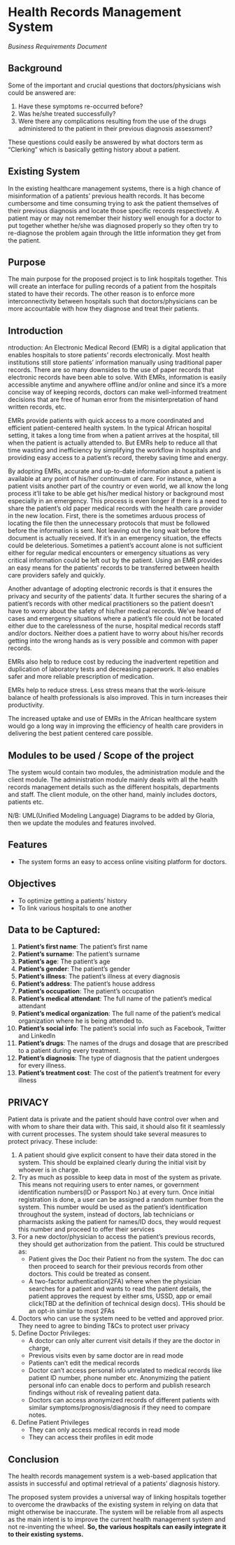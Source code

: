 # Health Records Management System

_Business Requirements Document_

## Background

Some of the important and crucial questions that  doctors/physicians wish could be answered are:

  1. Have these symptoms re-occurred before?
  2. Was he/she treated successfully?
  3. Were there any complications resulting from the use of the drugs administered to the patient in their previous diagnosis assessment?

These questions could easily be answered by what doctors term as “Clerking” which is basically getting history about a patient.

## Existing System

In the existing healthcare management systems, there is a high chance of misinformation of a patients’ previous health records. It has become cumbersome and time consuming trying to ask the patient themselves of their previous diagnosis and locate those specific records respectively. A patient may or may not remember their history well enough for a doctor to put together whether he/she was diagnosed properly so they often try to re-diagnose the problem again through the little information they get from the patient.

## Purpose

The main purpose for the proposed project is to link hospitals together. This will create an interface for pulling records of a patient from the hospitals stated to have their records. 
The other reason is to enforce more interconnectivity between hospitals such that doctors/physicians can be more accountable with how they diagnose and treat their patients.

## Introduction

ntroduction:
An Electronic Medical Record (EMR) is a digital application that enables hospitals to store patients’ records electronically. Most health institutions still store patients’ information manually using traditional paper records. There are so many downsides to the use of paper records that electronic records have been able to solve. With EMRs, information is easily accessible anytime and anywhere offline and/or online and since it’s a more concise way of keeping records, doctors can make well-informed treatment decisions that are free of human error from the misinterpretation of hand written records, etc.

EMRs provide patients with quick access to a more coordinated and efficient patient-centered health system. In the typical African hospital setting, it takes a long time from when a patient arrives at the hospital, till when the patient is actually attended to. But EMRs help to reduce all that time wasting and inefficiency by simplifying the workflow in hospitals and providing easy access to a patient’s record, thereby saving time and energy.

By adopting EMRs, accurate and up-to-date information about a patient is available at any point of his/her continuum of care. For instance, when a patient visits another part of the country or even world, we all know the long process it’ll take to be able get his/her medical history or background most especially in an emergency. This process is even longer if there is a need to share the patient’s old paper medical records with the health care provider in the new location. First, there is the sometimes arduous process of locating the file then the unnecessary protocols that must be followed before the information is sent. Not leaving out the long wait before the document is actually received. If it’s in an emergency situation, the effects could be deleterious. Sometimes a patient’s account alone is not sufficient either for regular medical encounters or emergency situations as very critical information could be left out by the patient. Using an EMR provides an easy means for the patients’ records to be transferred between health care providers safely and quickly.

Another advantage of adopting electronic records is that it ensures the privacy and security of the patients’ data. It further secures the sharing of a patient’s records with other medical practitioners so the patient doesn’t have to worry about the safety of his/her medical records. We’ve heard of cases and emergency situations where a patient’s file could not be located either due to the carelessness of the nurse, hospital medical records staff and/or doctors. Neither does a patient have to worry about his/her records getting into the wrong hands as is very possible and common with paper records.

EMRs also help to reduce cost by reducing the inadvertent repetition and duplication of laboratory tests and decreasing paperwork. It also enables safer and more reliable prescription of medication.

EMRs help to reduce stress. Less stress means that the work-leisure balance of health professionals is also improved. This in turn increases their productivity.

The increased uptake and use of EMRs in the African healthcare system would go a long way in improving the efficiency of health care providers in delivering the best patient centered care possible.

## Modules to be used / Scope of the project

The system would contain two modules, the administration module and the client module. The administration module mainly deals with all the health records management details such as the different hospitals, departments and staff. The client module, on the other hand, mainly includes doctors, patients etc.

N/B: UML(Unified Modeling Language) Diagrams to be added by Gloria, then we update the modules and features involved.

## Features

- The system forms an easy to access online visiting platform for doctors.

## Objectives

- To optimize getting a patients’ history
- To link various hospitals to one another

## Data to be Captured:

1. **Patient’s first name**: The patient’s first name
1. **Patient’s surname**: The patient’s surname
1. **Patient’s age**: The patient’s age
1. **Patient’s gender**: The patient’s gender
1. **Patient’s illness**: The patient’s illness at every diagnosis
1. **Patient’s address**: The patient’s house address
1. **Patient’s occupation**: The patient’s occupation
1. **Patient’s medical attendant**: The full name of the patient’s medical attendant
1. **Patient’s medical organization**: The full name of the patient’s medical organization where he is being attended to.
1. **Patient’s social info**: The patient’s social info such as Facebook, Twitter and LinkedIn
1. **Patient’s drugs**: The names of the drugs and dosage that are prescribed to a patient during every treatment.
1. **Patient’s diagnosis**: The type of diagnosis that the patient undergoes for every illness.
1. **Patient’s treatment cost**: The cost of the patient’s treatment for every illness

## PRIVACY 

Patient data is private and the patient should have control over when and with whom to share their data with. This said, it should also fit it seamlessly with current processes. The system should take several measures to protect privacy. These include:

1. A patient should give explicit consent to have their data stored in the system. This should be explained clearly during the initial visit by whoever is in charge.
2. Try as much as possible to keep data in most of the system as private. This means not requiring users to enter names, or government identification numbers(ID or Passport No.) at every turn. Once initial registration is done, a user can be assigned a random number from the system. This number would be used as the patient’s identification throughout the system, instead of doctors, lab technicians or pharmacists asking the patient for names/ID docs, they would request this number and proceed to offer their services
3. For a new doctor/physician to access the patient’s previous records, they should get authorization from the patient. This could be structured as:
   - Patient gives the Doc their Patient no from the system. The doc can then proceed to search for their previous records from other doctors. This could be treated as consent.
   - A two-factor authentication(2FA) where when the physician searches for a patient and wants to read the patient details, the patient approves the request by either sms, USSD, app or email click(TBD at the definition of technical design docs). THis should be an opt-in similar to most 2FAs
4. Doctors who can use the system need to be vetted and approved prior. They need to agree to binding T&Cs to protect user privacy
5. Define Doctor Privileges:
   - A doctor can only alter current visit details if they are the doctor in charge,
   - Previous visits even by same doctor are in read mode
   - Patients can’t edit the medical records
   - Doctor can’t access personal info unrelated to medical records like patient ID number, phone number etc. Anonymizing the patient personal info can enable docs to perform and publish research findings without risk of revealing patient data.
   - Doctors can access anonymized records of different patients with similar symptoms/prognosis/diagnosis if they need to compare notes.
6. Define Patient Privileges
   - They can only access medical records in read mode
   - They can access their profiles in edit mode

## Conclusion

The health records management system is a web-based application that assists in successful and optimal retrieval of a patients’ diagnosis history.

The proposed system provides a universal way of linking hospitals together to overcome the drawbacks of the existing system in relying on data that might otherwise be inaccurate. The system will be reliable from all aspects as the main intent is to improve the current health management system and not re-inventing the wheel. **So, the various hospitals can easily integrate it to their existing systems.**
